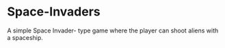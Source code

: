 # Space-Invaders
A simple Space Invader- type game where the player can shoot aliens with a spaceship. 
